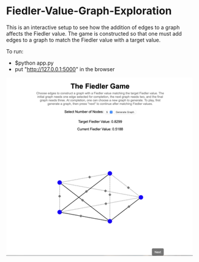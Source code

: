 # Fiedler-Value-Graph-Exploration
This is an interactive setup to see how the addition of edges to a graph affects the Fiedler value. The game is constructed so that one must add edges to a graph to match the Fiedler value with a target value.

To run:
- $python app.py
- put "http://127.0.0.1:5000" in the browser

![overview_photo](overview_photo.png)

